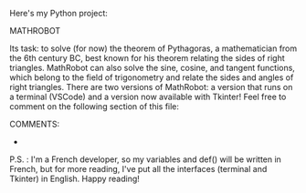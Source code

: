 Here's my Python project:

MATHROBOT

Its task: to solve (for now) the theorem of Pythagoras, a mathematician from the 6th century BC, best known for his theorem relating the sides of right triangles. MathRobot can also solve the sine, cosine, and tangent functions, which belong to the field of trigonometry and relate the sides and angles of right triangles. There are two versions of MathRobot: a version that runs on a terminal (VSCode) and a version now available with Tkinter!
Feel free to comment on the following section of this file:

COMMENTS:

-

P.S. : I'm a French developer, so my variables and def() will be written in French, but for more reading, I've put all the interfaces (terminal and Tkinter) in English. Happy reading!
